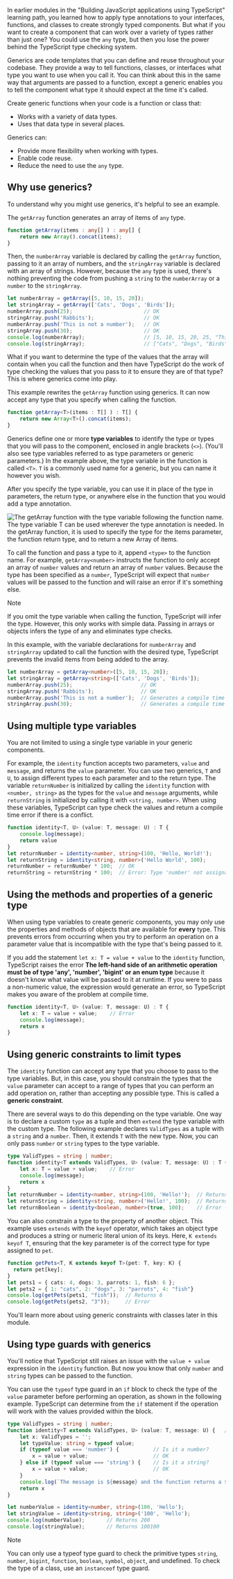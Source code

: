 In earlier modules in the "Building JavaScript applications using TypeScript" learning path, you learned how to apply type annotations to your interfaces, functions, and classes to create strongly typed components. But what if you want to create a component that can work over a variety of types rather than just one? You could use the `any` type, but then you lose the power behind the TypeScript type checking system.

Generics are code templates that you can define and reuse throughout your codebase. They provide a way to tell functions, classes, or interfaces what type you want to use when you call it. You can think about this in the same way that arguments are passed to a function, except a generic enables you to tell the component what type it should expect at the time it's called.

Create generic functions when your code is a function or class that:

- Works with a variety of data types.
- Uses that data type in several places.

Generics can:

- Provide more flexibility when working with types.
- Enable code reuse.
- Reduce the need to use the `any` type.

## Why use generics?

To understand why you might use generics, it's helpful to see an example.

The `getArray` function generates an array of items of `any` type.

```typescript
function getArray(items : any[] ) : any[] {
    return new Array().concat(items);
}
```

Then, the `numberArray` variable is declared by calling the `getArray` function, passing to it an array of numbers, and the `stringArray` variable is declared with an array of strings. However, because the `any` type is used, there's nothing preventing the code from pushing a `string` to the `numberArray` or a `number` to the `stringArray`.

```typescript
let numberArray = getArray([5, 10, 15, 20]);
let stringArray = getArray(['Cats', 'Dogs', 'Birds']);
numberArray.push(25);                       // OK
stringArray.push('Rabbits');                // OK
numberArray.push('This is not a number');   // OK
stringArray.push(30);                       // OK
console.log(numberArray);                   // [5, 10, 15, 20, 25, "This is not a number"]
console.log(stringArray);                   // ["Cats", "Dogs", "Birds", "Rabbits", 30]
```

What if you want to determine the type of the values that the array will contain when you call the function and then have TypeScript do the work of type checking the values that you pass to it to ensure they are of that type? This is where generics come into play.

This example rewrites the `getArray` function using generics. It can now accept any type that you specify when calling the function.

```typescript
function getArray<T>(items : T[] ) : T[] {
    return new Array<T>().concat(items);
}
```

Generics define one or more **type variables** to identify the type or types that you will pass to the component, enclosed in angle brackets (`<>`). (You'll also see type variables referred to as type parameters or generic parameters.) In the example above, the type variable in the function is called `<T>`. `T` is a commonly used name for a generic, but you can name it however you wish.

After you specify the type variable, you can use it in place of the type in parameters, the return type, or anywhere else in the function that you would add a type annotation.

![The getArray function with the <T> type variable following the function name. The type variable T can be used wherever the type annotation is needed. In the getArray function, it is used to specify the type for the items parameter, the function return type, and to return a new Array of items.](../media/m06_generics.jpg)

To call the function and pass a type to it, append `<type>` to the function name. For example, `getArray<number>` instructs the function to only accept an array of `number` values and return an array of `number` values. Because the type has been specified as a `number`, TypeScript will expect that `number` values will be passed to the function and will raise an error if it's something else.

> [!NOTE]
> If you omit the type variable when calling the function, TypeScript will infer the type. However, this only works with simple data. Passing in arrays or objects infers the type of any and eliminates type checks.

In this example, with the variable declarations for `numberArray` and `stringArray` updated to call the function with the desired type, TypeScript prevents the invalid items from being added to the array.

```typescript
let numberArray = getArray<number>([5, 10, 15, 20]);
let stringArray = getArray<string>(['Cats', 'Dogs', 'Birds']);
numberArray.push(25);                      // OK
stringArray.push('Rabbits');               // OK
numberArray.push('This is not a number');  // Generates a compile time type check error
stringArray.push(30);                      // Generates a compile time type check error
```

## Using multiple type variables

You are not limited to using a single type variable in your generic components.

For example, the `identity` function accepts two parameters, `value` and `message`, and returns the `value` parameter. You can use two generics, `T` and `U`, to assign different types to each parameter and to the return type. The variable `returnNumber` is initialized by calling the `identity` function with `<number, string>` as the types for the `value` and `message` arguments, while `returnString` is initialized by calling it with `<string, number>`. When using these variables, TypeScript can type check the values and return a compile time error if there is a conflict.

```typescript
function identity<T, U> (value: T, message: U) : T {
    console.log(message);
    return value
}
let returnNumber = identity<number, string>(100, 'Hello, World!');
let returnString = identity<string, number>('Hello World', 100);
returnNumber = returnNumber * 100;  // OK
returnString = returnString * 100;  // Error: Type 'number' not assignable to type 'string'
```

## Using the methods and properties of a generic type

When using type variables to create generic components, you may only use the properties and methods of objects that are available for **every** type. This prevents errors from occurring when you try to perform an operation on a parameter value that is incompatible with the type that's being passed to it.

If you add the statement `let x: T = value + value` to the `identity` function, TypeScript raises the error **The left-hand side of an arithmetic operation must be of type 'any', 'number', 'bigint' or an enum type** because it doesn't know what value will be passed to it at runtime. If you were to pass a non-numeric value, the expression would generate an error, so TypeScript makes you aware of the problem at compile time.

```typescript
function identity<T, U> (value: T, message: U) : T {
    let x: T = value + value;    // Error
    console.log(message);
    return x
}
```

## Using generic constraints to limit types

The `identity` function can accept any type that you choose to pass to the type variables. But, in this case, you should constrain the types that the `value` parameter can accept to a range of types that you can perform an add operation on, rather than accepting any possible type. This is called a **generic constraint**.

There are several ways to do this depending on the type variable. One way is to declare a custom `type` as a tuple and then `extend` the type variable with the custom type. The following example declares `ValidTypes` as a tuple with a `string` and a `number`. Then, it extends `T` with the new type. Now, you can only pass `number` or `string` types to the type variable.

```typescript
type ValidTypes = string | number;
function identity<T extends ValidTypes, U> (value: T, message: U) : T {
    let x: T = value + value;    // Error
    console.log(message);
    return x
}
let returnNumber = identity<number, string>(100, 'Hello!');  // Returns 200
let returnString = identity<string, number>('Hello!', 100);  // Returns "Hello!Hello!"
let returnBoolean = identity<boolean, number>(true, 100);    // Error - Type 'boolean' does not satisfy the constraint 'ValidTypes'.
```

You can also constrain a type to the property of another object. This example uses `extends` with the `keyof` operator, which takes an object type and produces a string or numeric literal union of its keys. Here, `K extends keyof T`, ensuring that the key parameter is of the correct type for type assigned to `pet`.

```typescript
function getPets<T, K extends keyof T>(pet: T, key: K) {
  return pet[key];
}
let pets1 = { cats: 4, dogs: 3, parrots: 1, fish: 6 };
let pets2 = { 1: "cats", 2: "dogs", 3: "parrots", 4: "fish"}
console.log(getPets(pets1, "fish"));  // Returns 6
console.log(getPets(pets2, "3"));     // Error
```

You'll learn more about using generic constraints with classes later in this module.

## Using type guards with generics

You'll notice that TypeScript still raises an issue with the `value + value` expression in the `identity` function. But now you know that only `number` and `string` types can be passed to the function.

You can use the `typeof` type guard in an `if` block to check the type of the `value` parameter before performing an operation, as shown in the following example. TypeScript can determine from the `if` statement if the operation will work with the values provided within the block.

```typescript
type ValidTypes = string | number;
function identity<T extends ValidTypes, U> (value: T, message: U) {   // Return type is inferred
    let x: ValidTypes = '';
    let typeValue: string = typeof value;
    if (typeof value === 'number') {           // Is it a number?
        x = value + value;                     // OK
    } else if (typeof value === 'string') {    // Is it a string?
        x = value + value;                     // OK
    }
    console.log(`The message is ${message} and the function returns a ${typeValue} value of ${x}`);
    return x
}

let numberValue = identity<number, string>(100, 'Hello');
let stringValue = identity<string, string>('100', 'Hello');
console.log(numberValue);       // Returns 200
console.log(stringValue);       // Returns 100100
```

> [!NOTE]
> You can only use a typeof type guard to check the primitive types `string`, `number`, `bigint`, `function`, `boolean`, `symbol`, `object`, and undefined. To check the type of a class, use an `instanceof` type guard.
